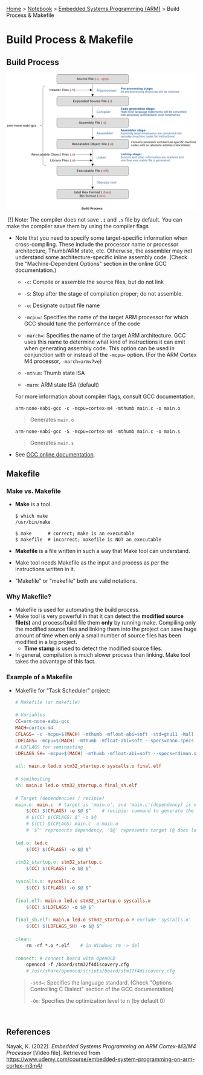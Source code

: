 <a href="../../">Home</a> > <a href="../notebook">Notebook</a> > <a href="./">Embedded Systems Programming (ARM)</a> > Build Process & Makefile

# Build Process & Makefile



## Build Process



<img src="./img/build-process.png" alt="build-process" width="950">



​	[!] Note: The compiler does not save `.i` and `.s` file by default. You can make the compiler save them by using the compiler flags



* Note that you need to specify some target-specific information when cross-compiling. These include the processor name or processor architecture, Thumb/ARM state, etc. Otherwise, the assembler may not understand some architecture-specific inline assembly code. (Check the "Machine-Dependent Options" section in the online GCC documentation.)

  * `-c`: Compile or assemble the source files, but do not link
  * `-S`: Stop after the stage of compilation proper; do not assemble.

  * `-o`: Designate output file name 

  * `-mcpu=`: Specifies the name of the target ARM processor for which GCC should tune the performance of the code

  * `-march=`: Specifies the name of the target ARM architecture. GCC uses this name to determine what kind of instructions it can emit when generating assembly code.  This option can be used in conjunction with or instead of the `-mcpu=` option. (For the ARM Cortex M4 processor, `-march=armv7ve`)

  * `-mthum`: Thumb state ISA

  * `-marm`: ARM state ISA (default)

  For more information about compiler flags, consult GCC documentation.

  ```plain
  arm-none-eabi-gcc -c -mcpu=cortex-m4 -mthumb main.c -o main.o
  ```

  > Generates `main.o`

  ```plain
  arm-none-eabi-gcc -S -mcpu=cortex-m4 -mthumb main.c -o main.s
  ```

  > Generates `main.s`
  
* See [GCC online documentation](https://gcc.gnu.org/onlinedocs/).



## Makefile

### Make vs. Makefile

* **Make** is a tool. 

  ```plain
  $ which make
  /usr/bin/make
  ```

  ```
  $ make      # correct; make is an executable
  $ makefile  # incorrect; makefile is NOT an executable
  ```

* **Makefile** is a file written in such a way that Make tool can understand.
* Make tool needs Makefile as the input and process as per the instructions written in it.
* "Makefile" or "makefile" both are valid notations.

### Why Makefile?

- Makefile is used for automating the build process.
- Make tool is very powerful in that it can detect the **modified source file(s)** and process/build file them **only** by running make. Compiling only the modified source files and linking them into the project can save huge amount of time when only a small number of source files has been modified in a big project.
  - **Time stamp** is used to detect the modified source files.
- In general, compilation is much slower process than linking. Make tool takes the advantage of this fact.



### Example of a Makefile

* Makefile for "Task Scheduler" project:

  ```makefile
  # Makefile (or makefile)
  
  # Variables
  CC=arm-none-eabi-gcc
  MACH=cortex-m4
  CFLAGS= -c -mcpu=$(MACH) -mthumb -mfloat-abi=soft -std=gnu11 -Wall -o0 
  LDFLAGS= -mcpu=$(MACH) -mthumb -mfloat-abi=soft --specs=nano.specs -T stm32_ls.ld -Wl,-Map=final.map
  # LDFLAGS for semihosting
  LDFLAGS_SH= -mcpu=$(MACH) -mthumb -mfloat-abi=soft --specs=rdimon.specs -T stm32_ls.ld -Wl,-Map=final.map
  
  all: main.o led.o stm32_startup.o syscalls.o final.elf
  
  # semihosting
  sh: main.o led.o stm32_startup.o final_sh.elf
  
  # Target (dependencies / recipie)
  main.o: main.c  # target is 'main.o', and 'main.c'(dependency) is necessary to create target
      $(CC) $(CFLAGS) -o $@ $^    # recipie: command to generate the target
      # $(CC) $(CFLAGS) $^ -o $@
      # $(CC) $(CFLAGS) main.c -o main.o
      # '$^' represents dependency, '$@' represents target (@ does look like a target :))
      
  led.o: led.c
      $(CC) $(CFLAGS) -o $@ $^ 
  
  stm32_startup.o: stm32_startup.c
      $(CC) $(CFLAGS) -o $@ $^ 
  
  syscalls.o: syscalls.c
      $(CC) $(CFLAGS) -o $@ $^ 
  
  final.elf: main.o led.o stm32_startup.o syscalls.o
      $(CC) $(LDFLAGS) -o $@ $^ 
  
  final_sh.elf: main.o led.o stm32_startup.o # exclude 'syscalls.o'
      $(CC) $(LDFLAGS_SH) -o $@ $^ 
  
  clean:
      rm -rf *.o *.elf    # in Windows rm -> del
  
  connect: # connect board with OpenOCD
      openocd -f /board/stm32f4discovery.cfg
      # /usr/share/openocd/scripts/board/stm32f4discovery.cfg
  ```
  
  > `-std=`: Specifies the language standard. (Check "Options Controlling C Dialect" section of the GCC documentation) 
  >
  > `-On`: Specifies the optimization level to n (by default 0)



​	

## References

Nayak, K. (2022). *Embedded Systems Programming on ARM Cortex-M3/M4 Processor* [Video file]. Retrieved from  https://www.udemy.com/course/embedded-system-programming-on-arm-cortex-m3m4/

